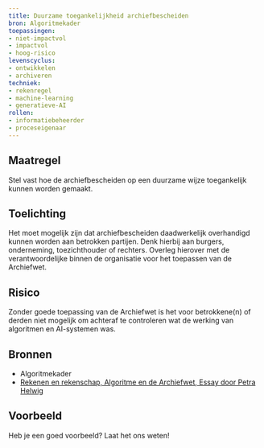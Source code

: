 ```yaml
---
title: Duurzame toegankelijkheid archiefbescheiden
bron: Algoritmekader
toepassingen:
- niet-impactvol
- impactvol
- hoog-risico
levenscyclus:
- ontwikkelen
- archiveren
techniek:
- rekenregel
- machine-learning
- generatieve-AI
rollen:
- informatiebeheerder
- proceseigenaar
---
```


<!-- tags -->

## Maatregel
Stel vast hoe de archiefbescheiden op een duurzame wijze toegankelijk kunnen worden gemaakt. 

## Toelichting
Het moet mogelijk zijn dat archiefbescheiden daadwerkelijk overhandigd kunnen worden aan betrokken partijen. Denk hierbij aan burgers, onderneming, toezichthouder of rechters. Overleg hierover met de verantwoordelijke binnen de organisatie voor het toepassen van de Archiefwet.

## Risico
Zonder goede toepassing van de Archiefwet is het voor betrokkene(n) of derden niet mogelijk om achteraf te controleren wat de werking van algoritmen en AI-systemen was.

## Bronnen

- Algoritmekader
- [Rekenen en rekenschap, Algoritme en de Archiefwet, Essay door Petra Helwig](https://www.inspectie-oe.nl/binaries/inspectie-oe/documenten/publicatie/2021/01/21/rekenen-en-rekenschap/Rekenen+en+rekenschap%2C+Algoritme+en+de+Archiefwet+essay+door+Petra+Helwig+BJu+Tijdschrift+voor+Toezicht++aflevering+1+2020.pdf)

## Voorbeeld
Heb je een goed voorbeeld? Laat het ons weten!

